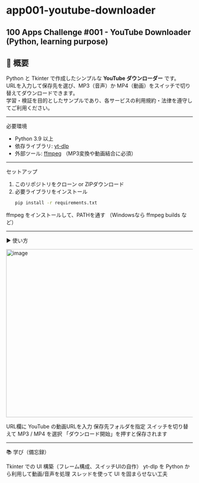 # app001-youtube-downloader
100 Apps Challenge #001 - YouTube Downloader (Python, learning purpose)
---

## 📖 概要
Python と Tkinter で作成したシンプルな **YouTube ダウンローダー** です。  
URLを入力して保存先を選び、MP3（音声）か MP4（動画）をスイッチで切り替えてダウンロードできます。  
学習・検証を目的としたサンプルであり、各サービスの利用規約・法律を遵守してご利用ください。

---

必要環境
- Python 3.9 以上  
- 依存ライブラリ: [yt-dlp](https://github.com/yt-dlp/yt-dlp)  
- 外部ツール: [ffmpeg](https://ffmpeg.org/) （MP3変換や動画結合に必須）

---

セットアップ
1. このリポジトリをクローン or ZIPダウンロード  
2. 必要ライブラリをインストール
   ```bash
   pip install -r requirements.txt
ffmpeg をインストールして、PATHを通す
（Windowsなら ffmpeg builds など）

---

▶️ 使い方

<img width="650" height="454" alt="image" src="https://github.com/user-attachments/assets/5603c417-5e88-40c2-9de9-ce670a0847f9" />

URL欄に YouTube の動画URLを入力
保存先フォルダを指定
スイッチを切り替えて MP3 / MP4 を選択
「ダウンロード開始」を押すと保存されます

---

📚 学び（備忘録）

Tkinter での UI 構築（フレーム構成、スイッチUIの自作）
yt-dlp を Python から利用して動画/音声を処理
スレッドを使って UI を固まらせない工夫

